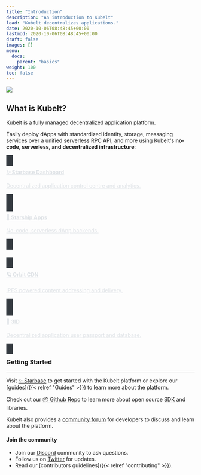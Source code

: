 ```yaml
---
title: "Introduction"
description: "An introduction to Kubelt"
lead: "Kubelt decentralizes applications."
date: 2020-10-06T08:48:45+00:00
lastmod: 2020-10-06T08:48:45+00:00
draft: false
images: []
menu:
  docs:
    parent: "basics"
weight: 100
toc: false
---
```


<img src="/images/kubelt-banner.gif" width="{{ .Width }}" height="{{ .Height }}">

## What is Kubelt?

Kubelt is a fully managed decentralized application platform.

Easily deploy dApps with standardized identity, storage, messaging services over a unified serverless RPC API, and more using Kubelt's **no-code, serverless, and decentralized infrastructure**:

<style>
.card:hover {
  border: 1px solid white;
}
</style>

<div class="container" style="padding: 0px;">
  <div class="row">
    <div class="col col--6">
      <a class="card" href="/docs/guides/database" style="height: 100%;border: none; background-color: #343a40; padding: 0px 18px 12px 18px; color: #dee2e6;">
        <div class="card__body">
          <h4>✨ Starbase Dashboard</h4>
          <p>Decentralized application control centre and analytics.</p>
        </div>
      </a>
    </div>
    <div class="col col--6">
      <a class="card" href="/docs/guides/database" style="height: 100%;border: none; background-color: #343a40; padding: 0px 18px 12px 18px; color: #dee2e6;">
        <div class="card__body">
          <h4>🚀 Starship Apps</h4>
          <p>No-code, serverless dApp backends.</p>
        </div>
      </a>
    </div>
  </div>
  <div class="row" style="margin-top: 32px">
    <div class="col col--6">
      <a class="card" href="/docs/guides/database" style="height: 100%;border: none; background-color: #343a40; padding: 00px 18px 12px 18px; color: #dee2e6;">
        <div class="card__body">
          <h4>🪐 Orbit CDN</h4>
          <p>IPFS powered content addressing and delivery.</p>
        </div>
      </a>
    </div>
    <div class="col col--6">
      <a class="card" href="/docs/guides/database" style="height: 100%;border: none; background-color: #343a40; padding: 0px 18px 12px 18px; color: #dee2e6;">
        <div class="card__body">
          <h4>🛂 3ID</h4>
          <p>Decentralized application user passport and database.</p>
        </div>
      </a>
    </div>
  </div>
</div>



### Getting Started

---

Visit [✨ Starbase](https://starbase.kubelt.com) to get started with the Kubelt platform or explore our [guides]({{< relref "Guides" >}}) to learn more about the platform.

Check out our [📦 Github Repo](https://github.com/kubelt/kubelt) to learn more about open source [SDK](https://sdk.kubelt.com/) and libraries.

Kubelt also provides a [community forum](https://github.com/kubelt/kubelt/discussions) for  developers to discuss and learn about the platform.


#### Join the community

- Join our [Discord](https://discord.gg/UgwAsJf6C5) community to ask questions.
- Follow us on [Twitter](https://twitter.com/kubeltcms) for updates.
- Read our [contributors guidelines]({{< relref "contributing" >}}).
